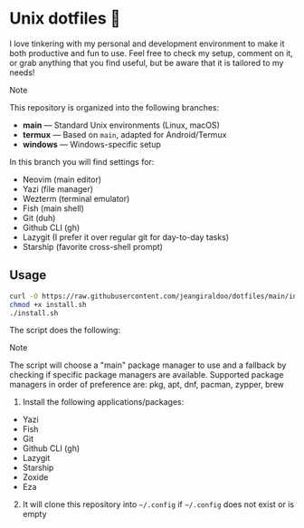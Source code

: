 # Unix dotfiles 🐧

I love tinkering with my personal and development environment to make it both productive and fun to use.
Feel free to check my setup, comment on it, or grab anything that you find useful, but be aware that it is tailored to my needs!

> [!NOTE]
> This repository is organized into the following branches:
>
> - **main** — Standard Unix environments (Linux, macOS)
> - **termux** — Based on `main`, adapted for Android/Termux
> - **windows** — Windows-specific setup

In this branch you will find settings for:

- Neovim (main editor)
- Yazi (file manager)
- Wezterm (terminal emulator)
- Fish (main shell)
- Git (duh)
- Github CLI (gh)
- Lazygit (I prefer it over regular git for day-to-day tasks)
- Starship (favorite cross-shell prompt)

## Usage

```bash
curl -O https://raw.githubusercontent.com/jeangiraldoo/dotfiles/main/install.sh
chmod +x install.sh
./install.sh
```
The script does the following:

> [!Note]
>
> The script will choose a "main" package manager to use and a fallback by checking if specific package managers are available.
> Supported package managers in order of preference are: pkg, apt, dnf, pacman, zypper, brew

1. Install the following applications/packages:

- Yazi
- Fish
- Git
- Github CLI (gh)
- Lazygit
- Starship
- Zoxide
- Eza

2. It will clone this repository into `~/.config` if `~/.config` does not exist or is empty
